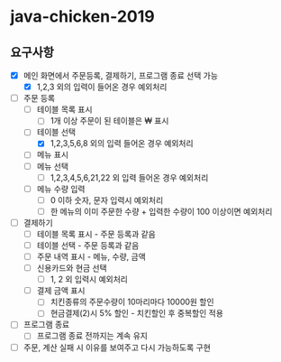 # java-chicken-2019

## 요구사항

+ [x] 메인 화면에서 주문등록, 결제하기, 프로그램 종료 선택 가능
    + [x] 1,2,3 외의 입력이 들어온 경우 예외처리
+ [ ] 주문 등록
    + [ ] 테이블 목록 표시
        + [ ] 1개 이상 주문이 된 테이블은 ₩ 표시
    + [ ] 테이블 선택
        + [x] 1,2,3,5,6,8 외의 입력 들어온 경우 예외처리
    + [ ] 메뉴 표시
    + [ ] 메뉴 선택
        + [ ] 1,2,3,4,5,6,21,22 외 입력 들어온 경우 예외처리
    + [ ] 메뉴 수량 입력
        + [ ] 0 이하 숫자, 문자 입력시 예외처리
        + [ ] 한 메뉴의 이미 주문한 수량 + 입력한 수량이 100 이상이면 예외처리
+ [ ] 결제하기
    + [ ] 테이블 목록 표시 - 주문 등록과 같음
    + [ ] 테이블 선택 - 주문 등록과 같음
    + [ ] 주문 내역 표시 - 메뉴, 수량, 금액
    + [ ] 신용카드와 현금 선택
        + [ ] 1, 2 외 입력시 예외처리
    + [ ] 결제 금액 표시
        + [ ] 치킨종류의 주문수량이 10마리마다 10000원 할인 
        + [ ] 현금결제(2)시 5% 할인 - 치킨할인 후 중복할인 적용
+ [ ] 프로그램 종료
    + [ ] 프로그램 종료 전까지는 계속 유지
+ [ ] 주문, 계산 실패 시 이유를 보여주고 다시 가능하도록 구현